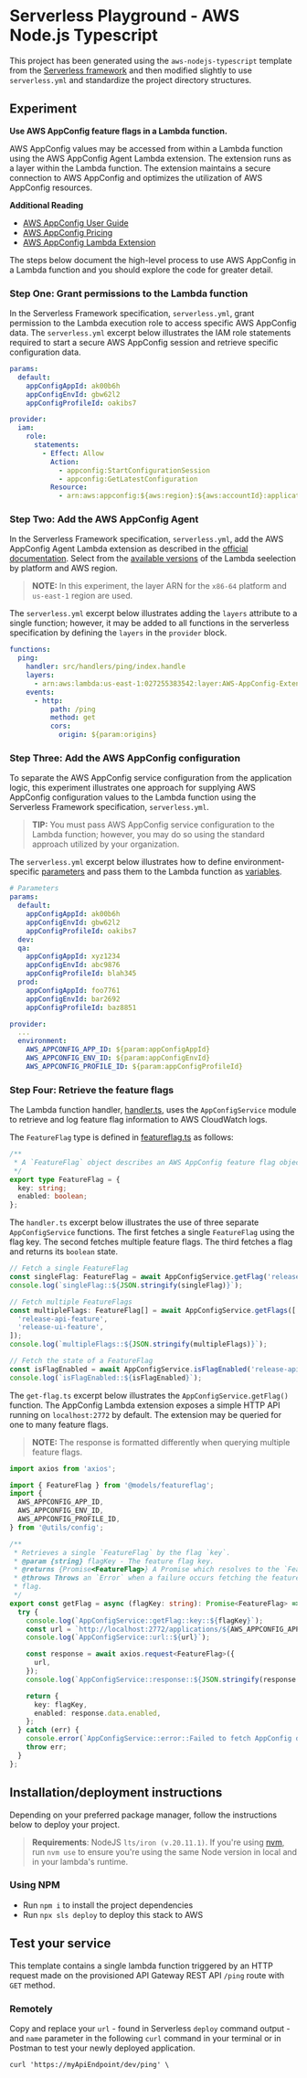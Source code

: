 # Serverless Playground - AWS Node.js Typescript

This project has been generated using the `aws-nodejs-typescript` template from the [Serverless framework](https://www.serverless.com/) and then modified slightly to use `serverless.yml` and standardize the project directory structures.

## Experiment

**Use AWS AppConfig feature flags in a Lambda function.**

AWS AppConfig values may be accessed from within a Lambda function using the AWS AppConfig Agent Lambda extension. The extension runs as a layer within the Lambda function. The extension maintains a secure connection to AWS AppConfig and optimizes the utilization of AWS AppConfig resources.

**Additional Reading**

- [AWS AppConfig User Guide](https://docs.aws.amazon.com/appconfig/latest/userguide)
- [AWS AppConfig Pricing](https://aws.amazon.com/systems-manager/pricing/)
- [AWS AppConfig Lambda Extension](https://docs.aws.amazon.com/appconfig/latest/userguide/appconfig-integration-lambda-extensions.html)

The steps below document the high-level process to use AWS AppConfig in a Lambda function and you should explore the code for greater detail.

### Step One: Grant permissions to the Lambda function

In the Serverless Framework specification, `serverless.yml`, grant permission to the Lambda execution role to access specific AWS AppConfig data. The `serverless.yml` excerpt below illustrates the IAM role statements required to start a secure AWS AppConfig session and retrieve specific configuration data.

```yaml
params:
  default:
    appConfigAppId: ak00b6h
    appConfigEnvId: gbw62l2
    appConfigProfileId: oakibs7

provider:
  iam:
    role:
      statements:
        - Effect: Allow
          Action:
            - appconfig:StartConfigurationSession
            - appconfig:GetLatestConfiguration
          Resource:
            - arn:aws:appconfig:${aws:region}:${aws:accountId}:application/${param:appConfigAppId}/environment/${param:appConfigEnvId}/configuration/${param:appConfigProfileId}
```

### Step Two: Add the AWS AppConfig Agent

In the Serverless Framework specification, `serverless.yml`, add the AWS AppConfig Agent Lambda extension as described in the [official documentation](https://docs.aws.amazon.com/appconfig/latest/userguide/appconfig-integration-lambda-extensions.html#appconfig-integration-lambda-extensions-add). Select from the [available versions](https://docs.aws.amazon.com/appconfig/latest/userguide/appconfig-integration-lambda-extensions-versions.html) of the Lambda seelection by platform and AWS region.

> **NOTE:** In this experiment, the layer ARN for the `x86-64` platform and `us-east-1` region are used.

The `serverless.yml` excerpt below illustrates adding the `layers` attribute to a single function; however, it may be added to all functions in the serverless specification by defining the `layers` in the `provider` block.

```yaml
functions:
  ping:
    handler: src/handlers/ping/index.handle
    layers:
      - arn:aws:lambda:us-east-1:027255383542:layer:AWS-AppConfig-Extension:128
    events:
      - http:
          path: /ping
          method: get
          cors:
            origin: ${param:origins}
```

### Step Three: Add the AWS AppConfig configuration

To separate the AWS AppConfig service configuration from the application logic, this experiment illustrates one approach for supplying AWS AppConfig configuration values to the Lambda function using the Serverless Framework specification, `serverless.yml`.

> **TIP:** You must pass AWS AppConfig service configuration to the Lambda function; however, you may do so using the standard approach utilized by your organization.

The `serverless.yml` excerpt below illustrates how to define environment-specific [parameters](https://www.serverless.com/framework/docs/guides/parameters) and pass them to the Lambda function as [variables](https://www.serverless.com/framework/docs/providers/aws/guide/variables#referencing-parameters).

```yaml
# Parameters
params:
  default:
    appConfigAppId: ak00b6h
    appConfigEnvId: gbw62l2
    appConfigProfileId: oakibs7
  dev:
  qa:
    appConfigAppId: xyz1234
    appConfigEnvId: abc9876
    appConfigProfileId: blah345
  prod:
    appConfigAppId: foo7761
    appConfigEnvId: bar2692
    appConfigProfileId: baz8851

provider:
  ...
  environment:
    AWS_APPCONFIG_APP_ID: ${param:appConfigAppId}
    AWS_APPCONFIG_ENV_ID: ${param:appConfigEnvId}
    AWS_APPCONFIG_PROFILE_ID: ${param:appConfigProfileId}

```

### Step Four: Retrieve the feature flags

The Lambda function handler, [handler.ts](./src/handlers/ping/handler.ts), uses the `AppConfigService` module to retrieve and log feature flag information to AWS CloudWatch logs.

The `FeatureFlag` type is defined in [featureflag.ts](./src/models/featureflag.ts) as follows:

```ts
/**
 * A `FeatureFlag` object describes an AWS AppConfig feature flag object.
 */
export type FeatureFlag = {
  key: string;
  enabled: boolean;
};
```

The `handler.ts` excerpt below illustrates the use of three separate `AppConfigService` functions. The first fetches a single `FeatureFlag` using the flag key. The second fetches multiple feature flags. The third fetches a flag and returns its `boolean` state.

```ts
// Fetch a single FeatureFlag
const singleFlag: FeatureFlag = await AppConfigService.getFlag('release-api-feature');
console.log(`singleFlag::${JSON.stringify(singleFlag)}`);

// Fetch multiple FeatureFlags
const multipleFlags: FeatureFlag[] = await AppConfigService.getFlags([
  'release-api-feature',
  'release-ui-feature',
]);
console.log(`multipleFlags::${JSON.stringify(multipleFlags)}`);

// Fetch the state of a FeatureFlag
const isFlagEnabled = await AppConfigService.isFlagEnabled('release-api-feature');
console.log(`isFlagEnabled::${isFlagEnabled}`);
```

The `get-flag.ts` excerpt below illustrates the `AppConfigService.getFlag()` function. The AppConfig Lambda extension exposes a simple HTTP API running on `localhost:2772` by default. The extension may be queried for one to many feature flags.

> **NOTE:** The response is formatted differently when querying multiple feature flags.

```ts
import axios from 'axios';

import { FeatureFlag } from '@models/featureflag';
import {
  AWS_APPCONFIG_APP_ID,
  AWS_APPCONFIG_ENV_ID,
  AWS_APPCONFIG_PROFILE_ID,
} from '@utils/config';

/**
 * Retrieves a single `FeatureFlag` by the flag `key`.
 * @param {string} flagKey - The feature flag key.
 * @returns {Promise<FeatureFlag>} A Promise which resolves to the `FeatureFlag`.
 * @throws Throws an `Error` when a failure occurs fetching the feature
 * flag.
 */
export const getFlag = async (flagKey: string): Promise<FeatureFlag> => {
  try {
    console.log(`AppConfigService::getFlag::key::${flagKey}`);
    const url = `http://localhost:2772/applications/${AWS_APPCONFIG_APP_ID}/environments/${AWS_APPCONFIG_ENV_ID}/configurations/${AWS_APPCONFIG_PROFILE_ID}?flag=${flagKey}`;
    console.log(`AppConfigService::url::${url}`);

    const response = await axios.request<FeatureFlag>({
      url,
    });
    console.log(`AppConfigService::response::${JSON.stringify(response.data, null, 2)}`);

    return {
      key: flagKey,
      enabled: response.data.enabled,
    };
  } catch (err) {
    console.error(`AppConfigService::error::Failed to fetch AppConfig data.`, err);
    throw err;
  }
};
```

## Installation/deployment instructions

Depending on your preferred package manager, follow the instructions below to deploy your project.

> **Requirements**: NodeJS `lts/iron (v.20.11.1)`. If you're using [nvm](https://github.com/nvm-sh/nvm), run `nvm use` to ensure you're using the same Node version in local and in your lambda's runtime.

### Using NPM

- Run `npm i` to install the project dependencies
- Run `npx sls deploy` to deploy this stack to AWS

## Test your service

This template contains a single lambda function triggered by an HTTP request made on the provisioned API Gateway REST API `/ping` route with `GET` method.

### Remotely

Copy and replace your `url` - found in Serverless `deploy` command output - and `name` parameter in the following `curl` command in your terminal or in Postman to test your newly deployed application.

```
curl 'https://myApiEndpoint/dev/ping' \
```
